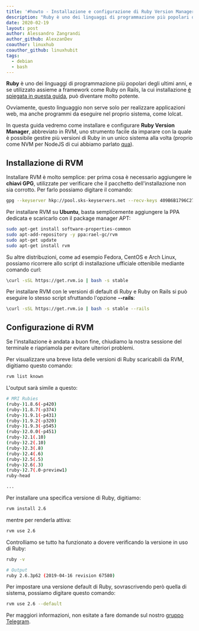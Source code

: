 ```yaml
---
title: '#howto - Installazione e configurazione di Ruby Version Manager (RVM)'
description: "Ruby è uno dei linguaggi di programmazione più popolari degli ultimi anni, e se utilizzato assieme a framework come Rub.."
date: 2020-02-19
layout: post
author: Alessandro Zangrandi
author_github: AlexzanDev
coauthor: linuxhub
coauthor_github: linuxhubit
tags:
  - debian  
  - bash
---
```

**Ruby** è uno dei linguaggi di programmazione più popolari degli ultimi anni, e se utilizzato assieme a framework come Ruby on Rails, la cui installazione [è spiegata in questa guida](https://linuxhub.it/articles/howto-installazione-di-ruby-on-rails-e-creazione-di-un-app), può diventare molto potente. 

Ovviamente, questo linguaggio non serve solo per realizzare applicazioni web, ma anche programmi da eseguire nel proprio sistema, come lolcat.

In questa guida vedremo come installare e configurare **Ruby Version Manager**, abbreviato in RVM, uno strumento facile da imparare con la quale è possibile gestire più versioni di Ruby in un unico sistema alla volta (proprio come NVM per NodeJS di cui abbiamo parlato <a href="https://linuxhub.it/articles/howto-installare-node-version-manager-nvm-su-debian-9">qua</a>).

## Installazione di RVM

Installare RVM è molto semplice: per prima cosa è necessario aggiungere le **chiavi GPG**, utilizzate per verificare che il pacchetto dell'installazione non sia corrotto. Per farlo possiamo digitare il comando:

```bash
gpg --keyserver hkp://pool.sks-keyservers.net --recv-keys 409B6B1796C275462A1703113804BB82D39DC0E3 7D2BAF1CF37B13E2069D6956105BD0E739499BDB

```

Per installare RVM su **Ubuntu**, basta semplicemente aggiungere la PPA dedicata e scaricarlo con il package manager APT:

```bash
sudo apt-get install software-properties-common
sudo apt-add-repository -y ppa:rael-gc/rvm
sudo apt-get update
sudo apt-get install rvm
```

Su altre distribuzioni, come ad esempio Fedora, CentOS e Arch Linux, possiamo ricorrere allo script di installazione ufficiale ottenibile mediante comando curl:

```bash
\curl -sSL https://get.rvm.io | bash -s stable
```

Per installare RVM con le versioni di default di Ruby e Ruby on Rails si può eseguire lo stesso script sfruttando l'opzione **--rails**:

```bash
\curl -sSL https://get.rvm.io | bash -s stable --rails
```

## Configurazione di RVM

Se l'installazione è andata a buon fine, chiudiamo la nostra sessione del terminale e riapriamola per evitare ulteriori problemi.

Per visualizzare una breve lista delle versioni di Ruby scaricabili da RVM, digitiamo questo comando:

```bash
rvm list known
```

L'output sarà simile a questo:

```bash
# MRI Rubies
(ruby-)1.8.6(-p420)
(ruby-)1.8.7(-p374)
(ruby-)1.9.1(-p431)
(ruby-)1.9.2(-p320)
(ruby-)1.9.3(-p545)
(ruby-)2.0.0(-p451)
(ruby-)2.1(.10)
(ruby-)2.2(.10)
(ruby-)2.3(.8)
(ruby-)2.4(.6)
(ruby-)2.5(.5)
(ruby-)2.6(.3)
(ruby-)2.7(.0-preview1)
ruby-head

...
```

Per installare una specifica versione di Ruby, digitiamo:

```bash
rvm install 2.6
```

mentre per renderla attiva:

```bash
rvm use 2.6
```

Controlliamo se tutto ha funzionato a dovere verificando la versione in uso di Ruby:

```bash
ruby -v

# Output
ruby 2.6.3p62 (2019-04-16 revision 67580)
```

Per impostare una versione default di Ruby, sovrascrivendo però quella di sistema, possiamo digitare questo comando:

```bash
rvm use 2.6 --default

```

Per maggiori informazioni, non esitate a fare domande sul nostro [gruppo Telegram](https://t.me/linuxpeople).
